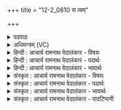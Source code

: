 +++
title = "12-2_0810 स त्वम्"

+++
<details><summary>पदपाठः</summary>

सः꣢। त्वम्। नः꣣। चित्र। वज्रहस्त। वज्र। हस्त। धृष्णुया꣢। म꣣हः꣢। स्त꣣वानः꣢। अ꣣द्रिवः। अ। द्रिवः। गा꣢म्। अ꣡श्व꣢꣯म्। र꣣थ्य꣢म्। इ꣣न्द्र। स꣢म्। कि꣣र। सत्रा꣢। वा꣡ज꣢꣯म्। न। जि꣣ग्यु꣡षे꣢। ८१०।
</details>

<details><summary>अधिमन्त्रम् (VC)</summary>

- इन्द्रः
- शंयुर्बार्हस्पत्यः
- प्रगाथः(विषमा बृहती, समा सतोबृहती)
- पञ्चमः
</details>

<details><summary>हिन्दी : आचार्य रामनाथ वेदालंकार - विषयः</summary>

अगले मन्त्र में पुनः परमात्मा और जीवात्मा को सम्बोधन है।
</details>

<details><summary>हिन्दी : आचार्य रामनाथ वेदालंकार - पदार्थः</summary>

पदार्थान्वयभाषाः -  हे (चित्र) अद्भुत गुण, कर्म, स्वभाववाले, (वज्रहस्त) दण्डसामर्थ्ययुक्त अथवा शस्त्रास्त्र हाथ में धारण करनेवाले, (अद्रिवः) शत्रुओं से विदारण न किये जा सकनेवाले (इन्द्र) परमैश्वर्यवान् परमात्मन् वा जीवात्मन् ! (स्तवानः) स्तुति या गुण-वर्णन किया जाता हुआ, (धृष्णुया) धर्षक बल से (महः) महान् (सः) वह प्रसिद्ध (त्वम्) तू (नः) हमें (रथ्यम्) शरीर-रथ के वाहक (गाम्) प्राण-बल को तथा (अश्वम्) इन्द्रिय-बल को (संकिर) प्रदान कर, (न) जैसे (जिग्युषे) संग्राम को जीत लेनेवाले योद्धाजन को (सत्रा) सदा (वाजम्) अन्न, धन आदि का पुरस्कार राजा आदि प्रदान करते हैं ॥२॥ इस मन्त्र में उपमालङ्कार है ॥२॥
</details>

<details><summary>हिन्दी : आचार्य रामनाथ वेदालंकार - भावार्थः</summary>

भावार्थभाषाः -  आध्यात्मिक विजय के लिए और बाह्य विजय के लिए भी आत्मोद्बोधन के साथ परमात्मा की भी सहायता अपेक्षित होती है ॥२॥
</details>

<details><summary>संस्कृत : आचार्य रामनाथ वेदालंकार - विषयः</summary>

अथ पुनः परमात्मा जीवात्मा च सम्बोध्यते।
</details>

<details><summary>संस्कृत : आचार्य रामनाथ वेदालंकार - पदार्थः</summary>

पदार्थान्वयभाषाः -  हे (चित्र) अद्भुतगुणकर्मस्वभाव, (वज्रहस्त) दण्डसामर्थ्ययुक्त शस्त्रास्त्रपाणे वा, (अद्रिवः) शत्रुभिर्न विदारयितुं शक्य (इन्द्र) परमैश्वर्य परमात्मन् जीवात्मन् वा ! (स्तवानः) स्तूयमानः (धृष्णुया) धर्षकबलेन। [धृष्णुशब्दात् तृतीयैकवचने ‘सुपां सुलुक्’ अ० ७।१।३९ इति विभक्तेर्याजादेशः।] (महः) महान् (सः) प्रसिद्धः (त्वम् नः) अस्मभ्यम् (रथ्यम्) शरीररथवाहकम् (गाम्) प्राणबलम् (अश्वम्) इन्द्रियबलं च (संकिर) प्रयच्छ, (न) यथा (जिग्युषे) संग्रामं जितवते योद्धृजनाय। [जि जये धातोर्लिटः क्वसौ चतुर्थ्येकवचने रूपम्।] (सत्रा) सदा (वाजम्) अन्नधनादिपुरस्कारं नृपत्यादिः संकिरति प्रयच्छति ॥२॥२ अत्रोपमालङ्कारः ॥२॥
</details>

<details><summary>संस्कृत : आचार्य रामनाथ वेदालंकार - भावार्थः</summary>

भावार्थभाषाः -  अध्यात्मविजयार्थं बाह्यविजयार्थं चाप्यात्मोद्बोधनेन साकं परमात्मनोऽपि साहाय्यमपेक्ष्यते ॥२॥
</details>

<details><summary>संस्कृत : आचार्य रामनाथ वेदालंकार - पादटिप्पनी</summary>

टिप्पणी:   १. ऋ० ६।४२।२। २. ऋग्भाष्ये दयानन्दर्षिर्मन्त्रमिमं राजधर्मपक्षे व्याख्याय शिल्पविद्याविषये योजितवान्।
</details>